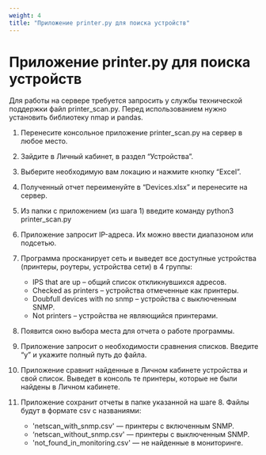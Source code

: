 ```yaml
---
weight: 4
title: "Приложение printer.py для поиска устройств"
--- 
```


# Приложение printer.py для поиска устройств

Для работы на сервере требуется запросить у службы технической поддержки файл printer_scan.py. Перед использованием нужно установить библиотеку nmap и pandas. 

1. Перенесите консольное приложение printer_scan.py на сервер в любое место.
2. Зайдите в Личный кабинет, в раздел “Устройства”.
3. Выберите необходимую вам локацию и нажмите кнопку “Excel”.
4. Полученный отчет переименуйте в “Devices.xlsx” и перенесите на сервер.
5. Из папки с приложением (из шага 1) введите команду python3 printer_scan.py
6. Приложение запросит IP-адреса. Их можно ввести диапазоном или подсетью.
7. Программа просканирует сеть и выведет все доступные устройства (принтеры, роутеры, устройства сети) в 4 группы: 

    + IPS that are up – общий список откликнувшихся адресов. 
    + Checked as printers – устройства отмеченные как принтеры. 
    + Doubfull devices with no snmp – устройства с выключенным SNMP.
    + Not printers – устройства не являющийся принтерами.

8. Появится окно выбора места для отчета о работе программы. 
9. Приложение запросит о необходимости сравнения списков. Введите “y” и укажите полный путь до файла. 
10. Приложение сравнит найденные в Личном кабинете устройства и свой список. Выведет в консоль те принтеры, которые не были найдены в Личном кабинете. 
11. Приложение сохранит отчеты в папке указанной на шаге 8. Файлы будут в формате csv с названиями: 

    + 'netscan_with_snmp.csv' — принтеры с включенным SNMP.
    + ‘netscan_without_snmp.csv' — принтеры с выключенным SNMP.
    + 'not_found_in_monitoring.csv' — не найденные в мониторинге. 